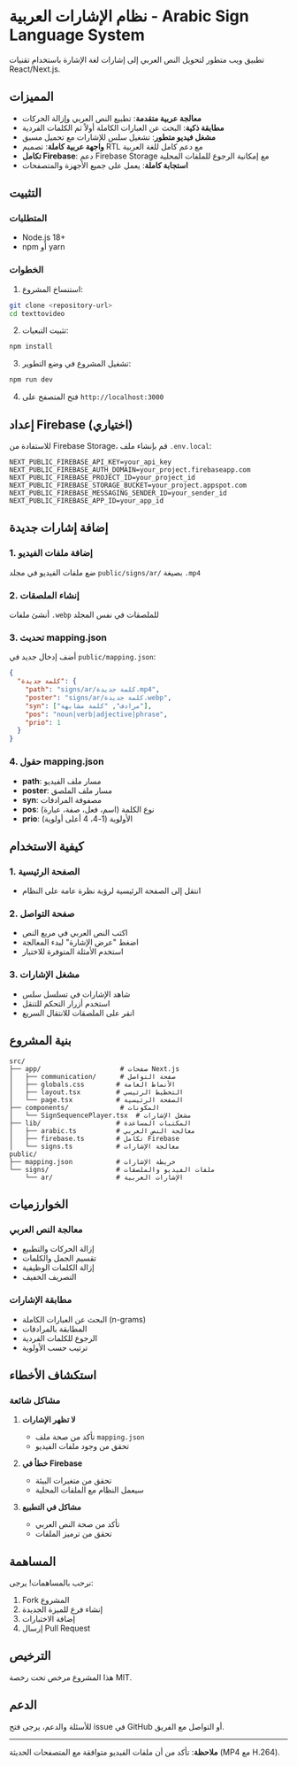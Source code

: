 # نظام الإشارات العربية - Arabic Sign Language System

تطبيق ويب متطور لتحويل النص العربي إلى إشارات لغة الإشارة باستخدام تقنيات React/Next.js.

## المميزات

- **معالجة عربية متقدمة**: تطبيع النص العربي وإزالة الحركات
- **مطابقة ذكية**: البحث عن العبارات الكاملة أولاً ثم الكلمات الفردية
- **مشغل فيديو متطور**: تشغيل سلس للإشارات مع تحميل مسبق
- **واجهة عربية كاملة**: تصميم RTL مع دعم كامل للغة العربية
- **تكامل Firebase**: دعم Firebase Storage مع إمكانية الرجوع للملفات المحلية
- **استجابة كاملة**: يعمل على جميع الأجهزة والمتصفحات

## التثبيت

### المتطلبات
- Node.js 18+ 
- npm أو yarn

### الخطوات
1. استنساخ المشروع:
```bash
git clone <repository-url>
cd texttovideo
```

2. تثبيت التبعيات:
```bash
npm install
```

3. تشغيل المشروع في وضع التطوير:
```bash
npm run dev
```

4. فتح المتصفح على `http://localhost:3000`

## إعداد Firebase (اختياري)

للاستفادة من Firebase Storage، قم بإنشاء ملف `.env.local`:

```env
NEXT_PUBLIC_FIREBASE_API_KEY=your_api_key
NEXT_PUBLIC_FIREBASE_AUTH_DOMAIN=your_project.firebaseapp.com
NEXT_PUBLIC_FIREBASE_PROJECT_ID=your_project_id
NEXT_PUBLIC_FIREBASE_STORAGE_BUCKET=your_project.appspot.com
NEXT_PUBLIC_FIREBASE_MESSAGING_SENDER_ID=your_sender_id
NEXT_PUBLIC_FIREBASE_APP_ID=your_app_id
```

## إضافة إشارات جديدة

### 1. إضافة ملفات الفيديو
ضع ملفات الفيديو في مجلد `public/signs/ar/` بصيغة `.mp4`

### 2. إنشاء الملصقات
أنشئ ملفات `.webp` للملصقات في نفس المجلد

### 3. تحديث mapping.json
أضف إدخال جديد في `public/mapping.json`:

```json
{
  "كلمة جديدة": {
    "path": "signs/ar/كلمة جديدة.mp4",
    "poster": "signs/ar/كلمة جديدة.webp",
    "syn": ["مرادف", "كلمة مشابهة"],
    "pos": "noun|verb|adjective|phrase",
    "prio": 1
  }
}
```

### 4. حقول mapping.json

- **path**: مسار ملف الفيديو
- **poster**: مسار ملف الملصق
- **syn**: مصفوفة المرادفات
- **pos**: نوع الكلمة (اسم، فعل، صفة، عبارة)
- **prio**: الأولوية (1-4، 4 أعلى أولوية)

## كيفية الاستخدام

### 1. الصفحة الرئيسية
- انتقل إلى الصفحة الرئيسية لرؤية نظرة عامة على النظام

### 2. صفحة التواصل
- اكتب النص العربي في مربع النص
- اضغط "عرض الإشارة" لبدء المعالجة
- استخدم الأمثلة المتوفرة للاختبار

### 3. مشغل الإشارات
- شاهد الإشارات في تسلسل سلس
- استخدم أزرار التحكم للتنقل
- انقر على الملصقات للانتقال السريع

## بنية المشروع

```
src/
├── app/                    # صفحات Next.js
│   ├── communication/      # صفحة التواصل
│   ├── globals.css        # الأنماط العامة
│   ├── layout.tsx         # التخطيط الرئيسي
│   └── page.tsx           # الصفحة الرئيسية
├── components/             # المكونات
│   └── SignSequencePlayer.tsx  # مشغل الإشارات
├── lib/                   # المكتبات المساعدة
│   ├── arabic.ts          # معالجة النص العربي
│   ├── firebase.ts        # تكامل Firebase
│   └── signs.ts           # معالجة الإشارات
public/
├── mapping.json           # خريطة الإشارات
└── signs/                 # ملفات الفيديو والملصقات
    └── ar/                # الإشارات العربية
```

## الخوارزميات

### معالجة النص العربي
- إزالة الحركات والتطبيع
- تقسيم الجمل والكلمات
- إزالة الكلمات الوظيفية
- التصريف الخفيف

### مطابقة الإشارات
- البحث عن العبارات الكاملة (n-grams)
- المطابقة بالمرادفات
- الرجوع للكلمات الفردية
- ترتيب حسب الأولوية

## استكشاف الأخطاء

### مشاكل شائعة

1. **لا تظهر الإشارات**
   - تأكد من صحة ملف `mapping.json`
   - تحقق من وجود ملفات الفيديو

2. **خطأ في Firebase**
   - تحقق من متغيرات البيئة
   - سيعمل النظام مع الملفات المحلية

3. **مشاكل في التطبيع**
   - تأكد من صحة النص العربي
   - تحقق من ترميز الملفات

## المساهمة

نرحب بالمساهمات! يرجى:
1. Fork المشروع
2. إنشاء فرع للميزة الجديدة
3. إضافة الاختبارات
4. إرسال Pull Request

## الترخيص

هذا المشروع مرخص تحت رخصة MIT.

## الدعم

للأسئلة والدعم، يرجى فتح issue في GitHub أو التواصل مع الفريق.

---

**ملاحظة**: تأكد من أن ملفات الفيديو متوافقة مع المتصفحات الحديثة (MP4 مع H.264).

